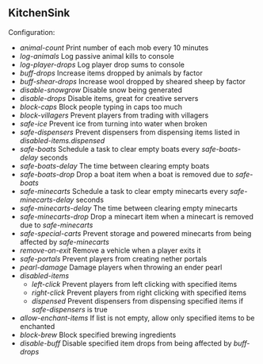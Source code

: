 KitchenSink
-----------

Configuration:

* *animal-count* Print number of each mob every 10 minutes
* *log-animals* Log passive animal kills to console
* *log-player-drops* Log player drop sums to console
* *buff-drops* Increase items dropped by animals by factor
* *buff-shear-drops* Increase wool dropped by sheared sheep by factor
* *disable-snowgrow* Disable snow being generated
* *disable-drops* Disable items, great for creative servers
* *block-caps* Block people typing in caps too much
* *block-villagers* Prevent players from trading with villagers
* *safe-ice* Prevent ice from turning into water when broken
* *safe-dispensers* Prevent dispensers from dispensing items listed in *disabled-items.dispensed*
* *safe-boats* Schedule a task to clear empty boats every *safe-boats-delay* seconds
* *safe-boats-delay* The time between clearing empty boats
* *safe-boats-drop* Drop a boat item when a boat is removed due to *safe-boats*
* *safe-minecarts* Schedule a task to clear empty minecarts every *safe-minecarts-delay* seconds
* *safe-minecarts-delay* The time between clearing empty minecarts
* *safe-minecarts-drop* Drop a minecart item when a minecart is removed due to *safe-minecarts*
* *safe-special-carts* Prevent storage and powered minecarts from being affected by *safe-minecarts*
* *remove-on-exit* Remove a vehicle when a player exits it
* *safe-portals* Prevent players from creating nether portals
* *pearl-damage* Damage players when throwing an ender pearl
* *disabled-items*
	- *left-click* Prevent players from left clicking with specified items
	- *right-click* Prevent players from right clicking with specified items
	- *dispensed* Prevent dispensers from dispensing specified items if *safe-dispensers* is true
* *allow-enchant-items* If list is not empty, allow only specified items to be enchanted
* *block-brew* Block specified brewing ingredients
* *disable-buff* Disable specified item drops from being affected by *buff-drops*

